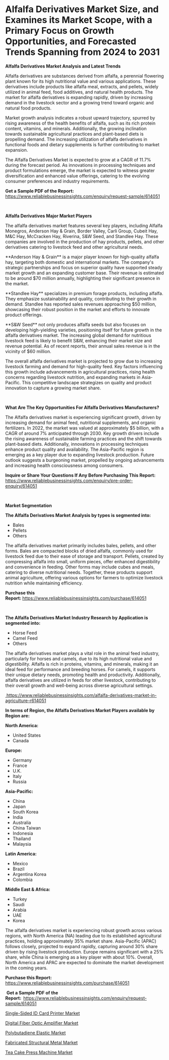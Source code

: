 <p><h1>Alfalfa Derivatives Market Size, and Examines its Market Scope, with a Primary Focus on Growth Opportunities, and Forecasted Trends Spanning from 2024 to 2031</h1></p><p><strong>Alfalfa Derivatives Market Analysis and Latest Trends</strong></p>
<p><p>Alfalfa derivatives are substances derived from alfalfa, a perennial flowering plant known for its high nutritional value and various applications. These derivatives include products like alfalfa meal, extracts, and pellets, widely utilized in animal feed, food additives, and natural health products. The market for alfalfa derivatives is expanding rapidly, driven by increasing demand in the livestock sector and a growing trend toward organic and natural food products.</p><p>Market growth analysis indicates a robust upward trajectory, spurred by rising awareness of the health benefits of alfalfa, such as its rich protein content, vitamins, and minerals. Additionally, the growing inclination towards sustainable agricultural practices and plant-based diets is propelling demand. The increasing utilization of alfalfa derivatives in functional foods and dietary supplements is further contributing to market expansion. </p><p>The Alfalfa Derivatives Market is expected to grow at a CAGR of 11.7% during the forecast period. As innovations in processing techniques and product formulations emerge, the market is expected to witness greater diversification and enhanced value offerings, catering to the evolving consumer preferences and industry requirements.</p></p>
<p><strong>Get a Sample PDF of the Report:&nbsp;</strong> <a href="https://www.reliablebusinessinsights.com/enquiry/request-sample/614051?utm_campaign=75&utm_medium=2&utm_source=Github&utm_content=ia&utm_term=12102024&utm_id=alfalfa-derivatives">https://www.reliablebusinessinsights.com/enquiry/request-sample/614051</a></p>
<p>&nbsp;</p>
<p><strong>Alfalfa Derivatives Major Market Players</strong></p>
<p><p>The alfalfa derivatives market features several key players, including Alfalfa Monegros, Anderson Hay & Grain, Border Valley, Carli Group, Cubeit Hay, M&C Hay, McCracken Hay, Riverina, S&W Seed, and Standlee Hay. These companies are involved in the production of hay products, pellets, and other derivatives catering to livestock feed and other agricultural needs.</p><p>**Anderson Hay & Grain** is a major player known for high-quality alfalfa hay, targeting both domestic and international markets. The company's strategic partnerships and focus on superior quality have supported steady market growth and an expanding customer base. Their revenue is estimated to be around $70 million annually, highlighting their significant presence in the market.</p><p>**Standlee Hay** specializes in premium forage products, including alfalfa. They emphasize sustainability and quality, contributing to their growth in demand. Standlee has reported sales revenues approaching $50 million, showcasing their robust position in the market and efforts to innovate product offerings.</p><p>**S&W Seed** not only produces alfalfa seeds but also focuses on developing high-yielding varieties, positioning itself for future growth in the alfalfa derivatives market. The increasing global demand for nutritious livestock feed is likely to benefit S&W, enhancing their market size and revenue potential. As of recent reports, their annual sales revenue is in the vicinity of $60 million.</p><p>The overall alfalfa derivatives market is projected to grow due to increasing livestock farming and demand for high-quality feed. Key factors influencing this growth include advancements in agricultural practices, rising health concerns regarding livestock nutrition, and expanding markets in Asia-Pacific. This competitive landscape strategizes on quality and product innovation to capture a growing market share.</p></p>
<p>&nbsp;</p>
<p><strong>What Are The Key Opportunities For Alfalfa Derivatives Manufacturers?</strong></p>
<p><p>The Alfalfa derivatives market is experiencing significant growth, driven by increasing demand for animal feed, nutritional supplements, and organic fertilizers. In 2022, the market was valued at approximately $5 billion, with a CAGR of around 7% anticipated through 2030. Key growth drivers include the rising awareness of sustainable farming practices and the shift towards plant-based diets. Additionally, innovations in processing techniques enhance product quality and availability. The Asia-Pacific region is emerging as a key player due to expanding livestock production. Future outlook suggests a burgeoning market, propelled by ongoing advancements and increasing health consciousness among consumers.</p></p>
<p><strong>Inquire or Share Your Questions If Any Before Purchasing This Report:</strong> <a href="https://www.reliablebusinessinsights.com/enquiry/pre-order-enquiry/614051?utm_campaign=75&utm_medium=2&utm_source=Github&utm_content=ia&utm_term=12102024&utm_id=alfalfa-derivatives">https://www.reliablebusinessinsights.com/enquiry/pre-order-enquiry/614051</a></p>
<p>&nbsp;</p>
<p><strong>Market Segmentation</strong></p>
<p><strong>The Alfalfa Derivatives Market Analysis by types is segmented into:</strong></p>
<p><ul><li>Bales</li><li>Pellets</li><li>Others</li></ul></p>
<p><p>The alfalfa derivatives market primarily includes bales, pellets, and other forms. Bales are compacted blocks of dried alfalfa, commonly used for livestock feed due to their ease of storage and transport. Pellets, created by compressing alfalfa into small, uniform pieces, offer enhanced digestibility and convenience in feeding. Other forms may include cubes and meals, catering to diverse nutritional needs. Together, these products support animal agriculture, offering various options for farmers to optimize livestock nutrition while maintaining efficiency.</p></p>
<p><strong>Purchase this Report:&nbsp;</strong><a href="https://www.reliablebusinessinsights.com/purchase/614051?utm_campaign=75&utm_medium=2&utm_source=Github&utm_content=ia&utm_term=12102024&utm_id=alfalfa-derivatives">https://www.reliablebusinessinsights.com/purchase/614051</a></p>
<p>&nbsp;</p>
<p><strong>The Alfalfa Derivatives Market Industry Research by Application is segmented into:</strong></p>
<p><ul><li>Horse Feed</li><li>Camel Feed</li><li>Others</li></ul></p>
<p><p>The alfalfa derivatives market plays a vital role in the animal feed industry, particularly for horses and camels, due to its high nutritional value and digestibility. Alfalfa is rich in proteins, vitamins, and minerals, making it an ideal feed for performance and breeding horses. For camels, it supports their unique dietary needs, promoting health and productivity. Additionally, alfalfa derivatives are utilized in feeds for other livestock, contributing to their overall growth and well-being across diverse agricultural settings.</p></p>
<p><a href="https://www.reliablebusinessinsights.com/alfalfa-derivatives-market-in-agriculture-r614051?utm_campaign=75&utm_medium=2&utm_source=Github&utm_content=ia&utm_term=12102024&utm_id=alfalfa-derivatives">&nbsp;https://www.reliablebusinessinsights.com/alfalfa-derivatives-market-in-agriculture-r614051</a></p>
<p><strong>In terms of Region, the Alfalfa Derivatives Market Players available by Region are:</strong></p>
<p>
    <p> <strong> North America: </strong>
        <ul>
            <li>United States</li>
            <li>Canada</li>
        </ul>
        </p> 
    <p> <strong> Europe: </strong>
        <ul>
            <li>Germany</li>
            <li>France</li>
            <li>U.K.</li>
            <li>Italy</li>
            <li>Russia</li>
        </ul>
        </p> 
    <p> <strong> Asia-Pacific: </strong>
        <ul>
            <li>China</li>
            <li>Japan</li>
            <li>South Korea</li>
            <li>India</li>
            <li>Australia</li>
            <li>China Taiwan</li>
            <li>Indonesia</li>
            <li>Thailand</li>
            <li>Malaysia</li>
        </ul>
        </p> 
    <p> <strong> Latin America: </strong>
        <ul>
            <li>Mexico</li>
            <li>Brazil</li>
            <li>Argentina Korea</li>
            <li>Colombia</li>
        </ul>
        </p> 
    <p> <strong> Middle East & Africa: </strong>
        <ul>
            <li>Turkey</li>
            <li>Saudi</li>
            <li>Arabia</li>
            <li>UAE</li>
            <li>Korea</li>
        </ul>
    </p>
    </p>
<p><p>The alfalfa derivatives market is experiencing robust growth across various regions, with North America (NA) leading due to its established agricultural practices, holding approximately 35% market share. Asia-Pacific (APAC) follows closely, projected to expand rapidly, capturing around 30% share driven by rising livestock production. Europe remains significant with a 25% share, while China is emerging as a key player with about 10%. Overall, North America and APAC are expected to dominate the market development in the coming years.</p></p>
<p><strong>Purchase this Report: </strong><a href="https://www.reliablebusinessinsights.com/purchase/614051?utm_campaign=75&utm_medium=2&utm_source=Github&utm_content=ia&utm_term=12102024&utm_id=alfalfa-derivatives">https://www.reliablebusinessinsights.com/purchase/614051</a></p>
<p>&nbsp;<strong>Get a Sample PDF of the Report:&nbsp;&nbsp;</strong><a href="https://www.reliablebusinessinsights.com/enquiry/request-sample/614051?utm_campaign=75&utm_medium=2&utm_source=Github&utm_content=ia&utm_term=12102024&utm_id=alfalfa-derivatives">https://www.reliablebusinessinsights.com/enquiry/request-sample/614051</a></p>
<p><strong></strong></p>
<p><p><a href="https://www.linkedin.com/pulse/global-single-sided-id-card-printer-market-trends-analysis-7aqsf?utm_campaign=75&utm_medium=2&utm_source=Github&utm_content=ia&utm_term=12102024&utm_id=alfalfa-derivatives">Single-Sided ID Card Printer Market</a></p><p><a href="https://www.linkedin.com/pulse/digital-fiber-optic-amplifier-market-global-share-ranking-klebe?utm_campaign=75&utm_medium=2&utm_source=Github&utm_content=ia&utm_term=12102024&utm_id=alfalfa-derivatives">Digital Fiber Optic Amplifier Market</a></p><p><a href="https://www.linkedin.com/pulse/global-polybutadiene-elastic-market-product-type-application-1cobc?utm_campaign=75&utm_medium=2&utm_source=Github&utm_content=ia&utm_term=12102024&utm_id=alfalfa-derivatives">Polybutadiene Elastic Market</a></p><p><a href="https://github.com/indrystar/Market-Research-Report-List-5/blob/main/fabricated-structural-metal-market.md?utm_campaign=75&utm_medium=2&utm_source=Github&utm_content=ia&utm_term=12102024&utm_id=alfalfa-derivatives">Fabricated Structural Metal Market</a></p><p><a href="https://github.com/dariusgach2r/Market-Research-Report-List-1/blob/main/tea-cake-press-machine-market.md?utm_campaign=75&utm_medium=2&utm_source=Github&utm_content=ia&utm_term=12102024&utm_id=alfalfa-derivatives">Tea Cake Press Machine Market</a></p></p>